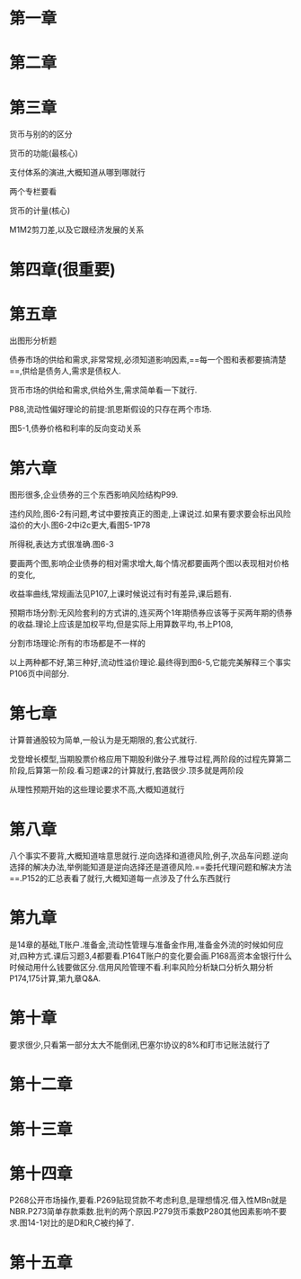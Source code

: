# 第一章


# 第二章




# 第三章

货币与别的的区分

货币的功能(最核心)

支付体系的演进,大概知道从哪到哪就行

两个专栏要看

货币的计量(核心)

M1M2剪刀差,以及它跟经济发展的关系

# 第四章(很重要)





# 第五章

出图形分析题

债券市场的供给和需求,非常常规,必须知道影响因素,==每一个图和表都要搞清楚==,供给是债务人,需求是债权人.

货币市场的供给和需求,供给外生,需求简单看一下就行.

P88,流动性偏好理论的前提:凯恩斯假设的只存在两个市场.

图5-1,债券价格和利率的反向变动关系

# 第六章

图形很多,企业债券的三个东西影响风险结构P99.

违约风险,图6-2有问题,考试中要按真正的图走,上课说过.如果有要求要会标出风险溢价的大小.图6-2中i2c更大,看图5-1P78

所得税,表达方式很准确.图6-3

要画两个图,影响企业债券的相对需求增大,每个情况都要画两个图以表现相对价格的变化,

收益率曲线,常规画法见P107,上课时候说过有时有差异,课后题有.

预期市场分割:无风险套利的方式讲的,连买两个1年期债券应该等于买两年期的债券的收益.理论上应该是加权平均,但是实际上用算数平均,书上P108,

分割市场理论:所有的市场都是不一样的

以上两种都不好,第三种好,流动性溢价理论.最终得到图6-5,它能完美解释三个事实P106页中间部分.

# 第七章

计算普通股较为简单,一般认为是无期限的,套公式就行.

戈登增长模型,当期股票价格应用下期股利做分子.推导过程,两阶段的过程先算第二阶段,后算第一阶段.看习题课2的计算就行,套路很少.顶多就是两阶段

从理性预期开始的这些理论要求不高,大概知道就行

# 第八章

八个事实不要背,大概知道啥意思就行.逆向选择和道德风险,例子,次品车问题.逆向选择的解决办法,举例能知道是逆向选择还是道德风险.==委托代理问题和解决方法==.P152的汇总表看了就行,大概知道每一点涉及了什么东西就行

# 第九章

是14章的基础,T账户.准备金,流动性管理与准备金作用,准备金外流的时候如何应对,四种方式.课后习题3,4都要看.P164T账户的变化要会画.P168高资本金银行什么时候动用什么钱要做区分.信用风险管理不看.利率风险分析缺口分析久期分析P174,175计算,第九章Q&A.

# 第十章

要求很少,只看第一部分太大不能倒闭,巴塞尔协议的8%和盯市记账法就行了

# 第十二章


# 第十三章





# 第十四章

P268公开市场操作,要看.P269贴现贷款不考虑利息,是理想情况.借入性MBn就是NBR.P273简单存款乘数.批判的两个原因.P279货币乘数P280其他因素影响不要求.图14-1对比的是D和R,C被约掉了.

# 第十五章